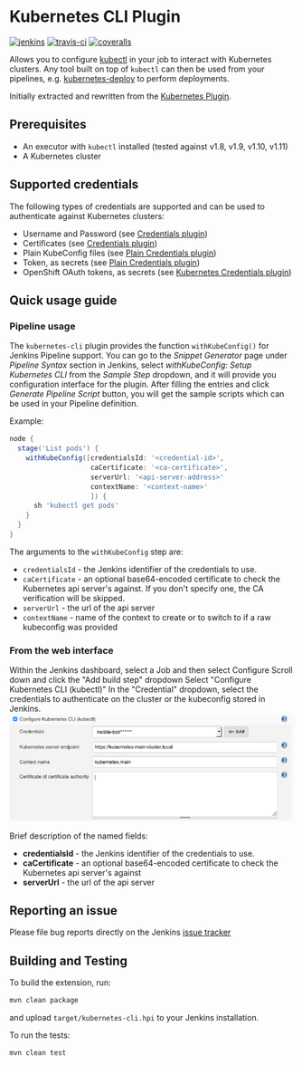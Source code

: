 # Kubernetes CLI Plugin

[![jenkins](https://ci.jenkins.io/buildStatus/icon?job=Plugins/kubernetes-cli-plugin/master/)][master-build]
[![travis-ci](https://travis-ci.org/jenkinsci/kubernetes-cli-plugin.svg?branch=master)](https://travis-ci.org/jenkinsci/kubernetes-cli-plugin)
[![coveralls](https://coveralls.io/repos/github/jenkinsci/kubernetes-cli-plugin/badge.svg?branch=master)](https://coveralls.io/github/jenkinsci/kubernetes-cli-plugin?branch=master)

Allows you to configure [kubectl][kubectl] in your job to interact with Kubernetes clusters.
Any tool built on top of `kubectl` can then be used from your pipelines, e.g. [kubernetes-deploy][kubernetes-deploy] to perform deployments.

Initially extracted and rewritten from the [Kubernetes Plugin][kubernetes-plugin].

## Prerequisites
* An executor with `kubectl` installed (tested against v1.8, v1.9, v1.10, v1.11)
* A Kubernetes cluster

## Supported credentials
The following types of credentials are supported and can be used to authenticate against Kubernetes clusters:
* Username and Password (see [Credentials plugin][credentials-plugin])
* Certificates (see [Credentials plugin][credentials-plugin])
* Plain KubeConfig files (see [Plain Credentials plugin][plain-credentials-plugin])
* Token, as secrets (see [Plain Credentials plugin][plain-credentials-plugin])
* OpenShift OAuth tokens, as secrets (see [Kubernetes Credentials plugin][kubernetes-credentials-plugin])

## Quick usage guide

### Pipeline usage
The `kubernetes-cli` plugin provides the function `withKubeConfig()` for Jenkins Pipeline support.
You can go to the *Snippet Generator* page under *Pipeline Syntax* section in Jenkins, select
*withKubeConfig: Setup Kubernetes CLI* from the *Sample Step* dropdown, and it will provide you configuration
interface for the plugin. After filling the entries and click *Generate Pipeline Script* button, you will get the sample scripts which can be used
in your Pipeline definition.

Example:
```groovy
node {
  stage('List pods') {
    withKubeConfig([credentialsId: '<credential-id>',
                    caCertificate: '<ca-certificate>',
                    serverUrl: '<api-server-address>'
                    contextName: '<context-name>'
                    ]) {
      sh 'kubectl get pods'
    }
  }
}
```

The arguments to the `withKubeConfig` step are:
* `credentialsId` - the Jenkins identifier of the credentials to use.
* `caCertificate` - an optional base64-encoded certificate to check the Kubernetes api server's against. If you don't specify one, the CA verification will be skipped.
* `serverUrl` - the url of the api server
* `contextName` - name of the context to create or to switch to if a raw kubeconfig was provided


### From the web interface
Within the Jenkins dashboard, select a Job and then select Configure
Scroll down and click the "Add build step" dropdown
Select "Configure Kubernetes CLI (kubectl)"
In the "Credential" dropdown, select the credentials to authenticate on the cluster or the kubeconfig stored in Jenkins.
![webui](img/webui.png)


Brief description of the named fields:
* **credentialsId** - the Jenkins identifier of the credentials to use.
* **caCertificate** - an optional base64-encoded certificate to check the Kubernetes api server's against
* **serverUrl** - the url of the api server


## Reporting an issue
Please file bug reports directly on the Jenkins [issue tracker][issue-tracker]


## Building and Testing
To build the extension, run:
```bash
mvn clean package
```
and upload `target/kubernetes-cli.hpi` to your Jenkins installation.

To run the tests:
```bash
mvn clean test
```

[credentials-plugin]:https://github.com/jenkinsci/credentials-plugin
[kubernetes-plugin]:https://github.com/jenkinsci/kubernetes-plugin
[kubernetes-credentials-plugin]:https://github.com/jenkinsci/kubernetes-credentials-plugin
[plain-credentials-plugin]: https://github.com/jenkinsci/plain-credentials-plugin
[kubectl]:https://kubernetes.io/docs/reference/kubectl/overview/
[kubernetes-deploy]:https://github.com/Shopify/kubernetes-deploy
[master-build]: https://ci.jenkins.io/job/Plugins/job/kubernetes-cli-plugin/job/master/
[issue-tracker]: https://issues.jenkins-ci.org/issues/?jql=project%20%3D%20JENKINS%20AND%20status%20in%20(Open%2C%20%22In%20Progress%22%2C%20Reopened%2C%20%22In%20Review%22)%20AND%20component%20%3D%20kubernetes-cli-plugin
